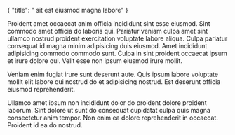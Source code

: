 {
  "title": " sit est eiusmod magna labore"
}

Proident amet occaecat anim officia incididunt sint esse eiusmod. Sint commodo amet officia do laboris qui. Pariatur veniam culpa amet sint ullamco nostrud proident exercitation voluptate labore aliqua. Culpa pariatur consequat id magna minim adipisicing duis eiusmod. Amet incididunt adipisicing commodo commodo sunt. Culpa in sint proident occaecat ipsum et irure dolore qui. Velit esse non ipsum eiusmod irure mollit.

Veniam enim fugiat irure sunt deserunt aute. Quis ipsum labore voluptate mollit elit labore qui nostrud do et adipisicing nostrud. Est deserunt officia eiusmod reprehenderit.

Ullamco amet ipsum non incididunt dolor do proident dolore proident laborum. Sint dolore ut sunt do consequat cupidatat culpa quis magna consectetur anim tempor. Non enim ea dolore reprehenderit in occaecat. Proident id ea do nostrud.